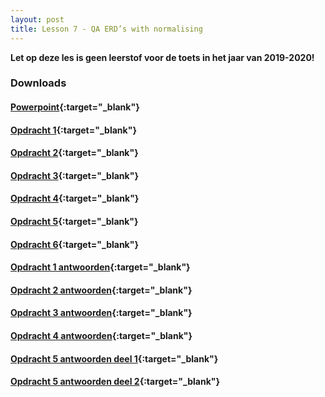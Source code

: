 ```yaml
---
layout: post
title: Lesson 7 - QA ERD’s with normalising
---
```


**Let op deze les is geen leerstof voor de toets in het jaar van 2019-2020!**

### Downloads

#### [Powerpoint](https://drive.google.com/file/d/1UDG5Jph2YYiVXrbpoH2tLbeGDNaZXbkl/view?usp=sharing){:target="_blank"}

#### [Opdracht 1](https://drive.google.com/file/d/1HN4hfB9ftPXocbw0GOEdU_bt4dcFHjNa/view?usp=sharing){:target="_blank"}

#### [Opdracht 2](https://drive.google.com/file/d/1jW9Q8TGx40egeDBiU2TmJ70DrsG4v1_V/view?usp=sharing){:target="_blank"}

#### [Opdracht 3](https://drive.google.com/file/d/1fyZILtwwb-HtJeE17AAm4TWcyOhnzqxe/view?usp=sharing){:target="_blank"}

#### [Opdracht 4](https://drive.google.com/file/d/1zUG_i2QcXOmCKWNSso-E_EaiLc71HpHR/view?usp=sharing){:target="_blank"}

#### [Opdracht 5](https://drive.google.com/file/d/1d0nfH6jdUyMk3OcQsbVS_AF1drkTGUIG/view?usp=sharing){:target="_blank"}

#### [Opdracht 6](https://drive.google.com/file/d/1bmj6i5dpwcp4hTnabI69S79h2Caa8MoO/view?usp=sharing){:target="_blank"}

#### [Opdracht 1 antwoorden](https://drive.google.com/file/d/15UOh_mVDyPvRmo5wlIxlcErTiK9AI4Zk/view?usp=sharing){:target="_blank"}

#### [Opdracht 2 antwoorden](https://drive.google.com/file/d/1SbP0bFnm97zko2NBOpT8BMDV-5PUahd9/view?usp=sharing){:target="_blank"}

#### [Opdracht 3 antwoorden](https://drive.google.com/file/d/1rZxQHAfnP8hdsyFE4pyY6hB8wRHI7QL8/view?usp=sharing){:target="_blank"}

#### [Opdracht 4 antwoorden](https://drive.google.com/file/d/16JaJ4hj2iX-oZ1w55LOA10MVByHWbJ3a/view?usp=sharing){:target="_blank"}

#### [Opdracht 5 antwoorden deel 1](https://drive.google.com/file/d/1EjEZijyAmhtL2rJwCHRpd-6Gm59Srb0d/view?usp=sharing){:target="_blank"}

#### [Opdracht 5 antwoorden deel 2](https://drive.google.com/file/d/1mO8dHaYeteVejYAQRN80eGSkd-2k-bhU/view?usp=sharing){:target="_blank"}

